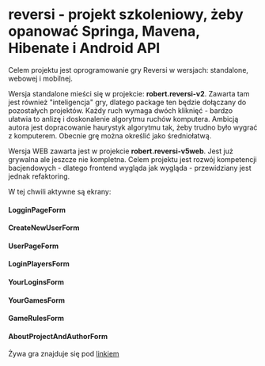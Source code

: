 # reversi - projekt szkoleniowy, żeby opanować Springa, Mavena, Hibenate i Android API

Celem projektu jest oprogramowanie gry Reversi w wersjach: standalone, webowej i mobilnej.

Wersja standalone mieści się w projekcie: <b>robert.reversi-v2</b>.
Zawarta tam jest również "inteligencja" gry, dlatego package ten będzie dołączany do pozostałych projektów.
Każdy ruch wymaga dwóch kliknięć - bardzo ułatwia to anlizę i doskonalenie algorytmu ruchów komputera. Ambicją autora jest dopracowanie haurystyk algorytmu tak, żeby trudno było wygrać z komputerem. Obecnie grę można określić jako średniołatwą.

Wersja WEB zawarta jest w projekcie <strong>robert.reversi-v5web</strong>. Jest już grywalna ale jeszcze nie kompletna.
Celem projektu jest rozwój kompetencji bacjendowych - dlatego frontend wygląda jak wygląda - przewidziany jest jednak refaktoring.

W tej chwili aktywne są ekrany:
<h4>LogginPageForm</h4>
<h4>CreateNewUserForm</h4>
<h4>UserPageForm</h4>
<h4>LoginPlayersForm</h4>
<h4>YourLoginsForm</h4>
<h4>YourGamesForm</h4>
<h4>GameRulesForm</h4>
<h4>AboutProjectAndAuthorForm</h4>

Żywa gra znajduje się pod <a href="http://reversiv5web.cfapps.io">linkiem</a>
